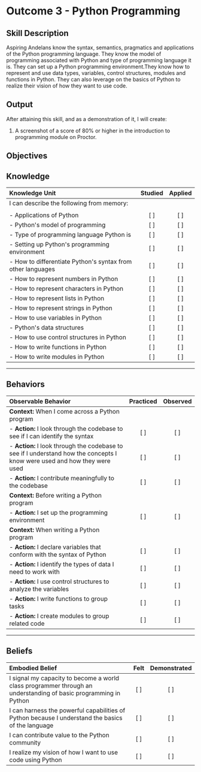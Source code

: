 # Outcome 3 - Python Programming

**Skill Description**
----------
Aspiring Andelans know the syntax, semantics, pragmatics and applications of the Python programming language. They know the model of programming associated with Python and type of programming language it is. They can set up a Python programming environment.They know how to represent and use data types, variables, control structures, modules and functions in Python. They can also leverage on the basics of Python to realize their vision of how they want to use code.


**Output**
----------
After attaining this skill, and as a demonstration of it, I will create:

1. A screenshot of a score of 80% or higher in the introduction to programming module on Proctor.


**Objectives**
----------

## **Knowledge**


| Knowledge Unit   |      Studied      | Applied |
|:-------------|:------------------:|:--------:|
| I can describe the following from memory: | | |
||||
| - Applications of Python | [ ] | [ ] |
| - Python's model of programming | [ ] | [ ] |
| - Type of programming language Python is | [ ] | [ ] |
| - Setting up Python's programming environment | [ ] | [ ] |
| - How to differentiate Python's syntax from other languages  | [ ] | [ ]  |
| - How to represent numbers in Python | [ ] | [ ]  |
| - How to represent characters in Python | [ ] | [ ]  |
| - How to represent lists in Python | [ ] | [ ]  |
| - How to represent strings in Python | [ ] | [ ]  |
| - How to use variables in Python | [ ] | [ ]  |
| - Python's data structures | [ ] | [ ]  |
| - How to use control structures in Python | [ ] | [ ] |
| - How to write functions in Python | [ ] | [ ] |
| - How to write modules in Python | [ ] | [ ] |



----------


## **Behaviors**


| Observable Behavior   |      Practiced      | Observed |
|:-------------|:------------------:|:--------:|
| **Context:** When I come across a Python program | | |
| - **Action:** I look through the codebase to see if I can identify the syntax | [ ] | [ ] |
| - **Action:** I look through the codebase to see if I understand how the concepts I know were used and how they were used | [ ] | [ ] |
| - **Action:** I contribute meaningfully to the codebase | [ ] | [ ] |
| **Context:** Before writing a Python program | | |
| - **Action:** I set up the programming environment | [ ] | [ ] |
| **Context:** When writing a Python program | | |
| - **Action:** I declare variables that conform with the syntax of Python | [ ] | [ ] |
| - **Action:** I identify the types of data I need to work with | [ ] | [ ] |
| - **Action:** I use control structures to analyze the variables |   [ ] | [ ] |
| - **Action:** I write functions to group tasks | [ ] | [ ] |
| - **Action:** I create modules to group related code | [ ] | [ ] |




----------


## **Beliefs**


| Embodied Belief   |      Felt      | Demonstrated |
|:-------------|:------------------:|:--------:|
| I signal my capacity to become a world class programmer through an understanding of basic programming in Python | [ ] | [ ] |
| I can harness the powerful capabilities of Python because I understand the basics of the language | [ ] | [ ] |
| I can contribute value to the Python community | [ ] | [ ]  |
| I realize my vision of how I want to use code using Python | [ ] | [ ]  |
